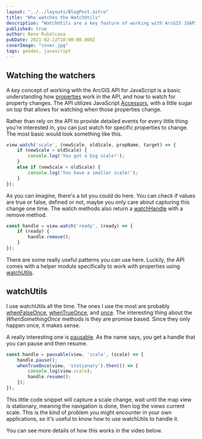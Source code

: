 ```yaml
---
layout: "../../layouts/BlogPost.astro"
title: "Who watches the WatchUtils"
description: "WatchUtils are a key feature of working with ArcGIS JSAPI"
published: true
author: Rene Rubalcava
pubDate: 2021-02-22T10:00:00.000Z
coverImage: "cover.jpg"
tags: geodev, javascript
---
```


## Watching the watchers

A _key_ concept of working with the ArcGIS API for JavaScript is a basic understanding how [properties](https://developers.arcgis.com/javascript/latest/programming-patterns/#properties) work in the API, and how to watch for property changes. The API utilizes JavaScript [Accessors](https://developer.mozilla.org/en-US/docs/Web/JavaScript/Reference/Operators/Property_accessors), with a little sugar on top that allows for watching when those properties change.

Rather than rely on the API to provide detailed events for every little thing you're interested in, you can just watch for specific properties to change. The most basic would look something like this.

```js
view.watch('scale', (newScale, oldScale, propName, target) => {
    if (newScale > oldScale) {
        console.log('You got a big scale!');
    }
    else if (newScale < oldScale) {
        console.log('You have a smaller scale!');
    }
});
```

As you can imagine, there's a lot you could do here. You can check if values are true or false, defined or not, maybe you only care about capturing this change one time. The watch methods also return a [watchHandle](https://developers.arcgis.com/javascript/latest/api-reference/esri-core-Accessor.html#WatchHandle) with a remove method.

```js
const handle = view.watch('ready', (ready) => {
    if (ready) {
        handle.remove();
    }
});
```

There are some really useful patterns you can use here. Luckily, the API comes with a helper module specifically to work with properties using [watchUtils](https://developers.arcgis.com/javascript/latest/api-reference/esri-core-watchUtils.html).

## watchUtils

I use watchUtils all the time. The ones I use the most are probably [whenFalseOnce](https://developers.arcgis.com/javascript/latest/api-reference/esri-core-watchUtils.html#whenFalseOnce), [whenTrueOnce](https://developers.arcgis.com/javascript/latest/api-reference/esri-core-watchUtils.html#whenTrueOnce), and [once](https://developers.arcgis.com/javascript/latest/api-reference/esri-core-watchUtils.html#once). The interesting thing about the _WhenSomethingOnce_ methods is they are promise based. Since they only happen once, it makes sense.

A really interesting one is [pausable](https://developers.arcgis.com/javascript/latest/api-reference/esri-core-watchUtils.html#pausable). As the name says, you get a handle that you can pause and then resume.

```js
const handle = pausable(view, 'scale', (scale) => {
    handle.pause();
    whenTrueOnce(view, 'stationary').then(() => {
        console.log(view.scale);
        handle.resume();
    });
});
```

This little code snippet will capture a scale change, wait until the map view is stationary, meaning the navigation is done, then log the views current scale. This is the kind of problem you might encounter in your own applications, so it's useful to know how to use watchUtils to handle it.

You can see more details of how this works in the video below.

<lite-youtube videoid="6q4mz8BCKts"></lite-youtube>
